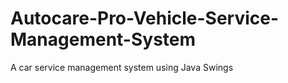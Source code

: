 # Autocare-Pro-Vehicle-Service-Management-System
A car service management system using Java Swings 
